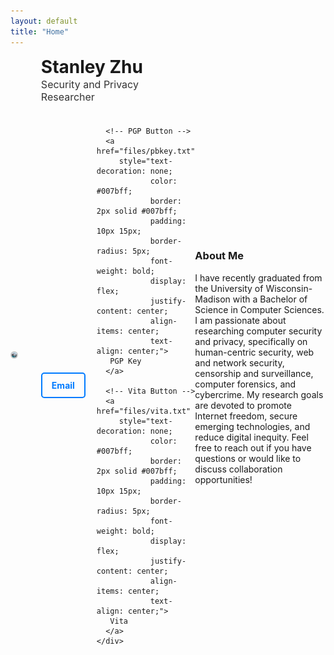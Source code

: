 ```yaml
---
layout: default
title: "Home"
---
```

<head>
  <link rel="icon" type="image/x-icon" href="favicon.ico">
</head>

<div style="display: flex; align-items: center; margin-bottom: 10px;">
  <div style="flex: 1 1 150px; text-align: center;">
    <img src="files/my-photo.jpg" alt="My Photo" style="max-width: 85%; height: auto; border-radius: 50%; border: 2px solid #ccc;"> 
  </div>

  <!-- Text and Title on the right -->
  <div style="flex: 2 1 200px; padding-left: 40px; max-width: 100%;">
    <h1 style="margin: 0; font-size: 28px;">Stanley Zhu</h1>
    <p style="font-size: 16px; color: #333; margin-top: 1px; margin-bottom: 5px;">Security and Privacy Researcher</p> 
    <div style="display: flex; gap: 18px; margin-top: 22px; justify-content: center; align-items: center;"> 
      <!-- Email Button -->
      <a href="mailto:xzhu3deletethis84@wisc.beforesendingedu" 
         style="text-decoration: none; 
                color: #007bff; 
                border: 2px solid #007bff; 
                padding: 10px 15px; 
                border-radius: 5px; 
                font-weight: bold;
                display: flex; 
                justify-content: center; 
                align-items: center;
                text-align: center;">
       Email
      </a>

      <!-- PGP Button -->
      <a href="files/pbkey.txt" 
         style="text-decoration: none; 
                color: #007bff; 
                border: 2px solid #007bff; 
                padding: 10px 15px; 
                border-radius: 5px; 
                font-weight: bold;
                display: flex; 
                justify-content: center; 
                align-items: center;
                text-align: center;">
       PGP Key
      </a>

      <!-- Vita Button -->
      <a href="files/vita.txt" 
         style="text-decoration: none; 
                color: #007bff; 
                border: 2px solid #007bff; 
                padding: 10px 15px; 
                border-radius: 5px; 
                font-weight: bold;
                display: flex; 
                justify-content: center; 
                align-items: center;
                text-align: center;">
       Vita
      </a>
    </div>
  </div>
</div>

<div style="margin-top: 30px;">
  <h3>About Me</h3>
  <p>
    I have recently graduated from the University of Wisconsin-Madison with a Bachelor of Science in Computer Sciences. I am passionate about researching computer security and privacy, specifically on human-centric security, web and network security, censorship and surveillance, computer forensics, and cybercrime. My research goals are devoted to promote Internet freedom, secure emerging technologies, and reduce digital inequity. Feel free to reach out if you have questions or would like to discuss collaboration opportunities!
  </p>

</div>
